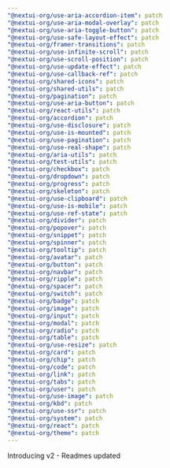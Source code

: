 ```yaml
---
"@nextui-org/use-aria-accordion-item": patch
"@nextui-org/use-aria-modal-overlay": patch
"@nextui-org/use-aria-toggle-button": patch
"@nextui-org/use-safe-layout-effect": patch
"@nextui-org/framer-transitions": patch
"@nextui-org/use-infinite-scroll": patch
"@nextui-org/use-scroll-position": patch
"@nextui-org/use-update-effect": patch
"@nextui-org/use-callback-ref": patch
"@nextui-org/shared-icons": patch
"@nextui-org/shared-utils": patch
"@nextui-org/pagination": patch
"@nextui-org/use-aria-button": patch
"@nextui-org/react-utils": patch
"@nextui-org/accordion": patch
"@nextui-org/use-disclosure": patch
"@nextui-org/use-is-mounted": patch
"@nextui-org/use-pagination": patch
"@nextui-org/use-real-shape": patch
"@nextui-org/aria-utils": patch
"@nextui-org/test-utils": patch
"@nextui-org/checkbox": patch
"@nextui-org/dropdown": patch
"@nextui-org/progress": patch
"@nextui-org/skeleton": patch
"@nextui-org/use-clipboard": patch
"@nextui-org/use-is-mobile": patch
"@nextui-org/use-ref-state": patch
"@nextui-org/divider": patch
"@nextui-org/popover": patch
"@nextui-org/snippet": patch
"@nextui-org/spinner": patch
"@nextui-org/tooltip": patch
"@nextui-org/avatar": patch
"@nextui-org/button": patch
"@nextui-org/navbar": patch
"@nextui-org/ripple": patch
"@nextui-org/spacer": patch
"@nextui-org/switch": patch
"@nextui-org/badge": patch
"@nextui-org/image": patch
"@nextui-org/input": patch
"@nextui-org/modal": patch
"@nextui-org/radio": patch
"@nextui-org/table": patch
"@nextui-org/use-resize": patch
"@nextui-org/card": patch
"@nextui-org/chip": patch
"@nextui-org/code": patch
"@nextui-org/link": patch
"@nextui-org/tabs": patch
"@nextui-org/user": patch
"@nextui-org/use-image": patch
"@nextui-org/kbd": patch
"@nextui-org/use-ssr": patch
"@nextui-org/system": patch
"@nextui-org/react": patch
"@nextui-org/theme": patch
---
```


Introducing v2 - Readmes updated

